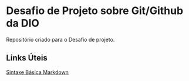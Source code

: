 # Desafio de Projeto sobre Git/Github da DIO
Repositório criado para o Desafio de projeto.

## Links Úteis
[Sintaxe Básica Markdown](https://www.markdownguide.org/basic-syntax/)
